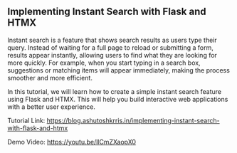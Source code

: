## Implementing Instant Search with Flask and HTMX

Instant search is a feature that shows search results as users type their query. Instead of waiting for a full page to reload or submitting a form, results appear instantly, allowing users to find what they are looking for more quickly. For example, when you start typing in a search box, suggestions or matching items will appear immediately, making the process smoother and more efficient.

In this tutorial, we will learn how to create a simple instant search feature using Flask and HTMX. This will help you build interactive web applications with a better user experience.

Tutorial Link: https://blog.ashutoshkrris.in/implementing-instant-search-with-flask-and-htmx

Demo Video: https://youtu.be/llCmZXaopX0
